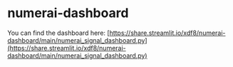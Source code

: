 # numerai-dashboard

You can find the dashboard here: [https://share.streamlit.io/xdf8/numerai-dashboard/main/numerai_signal_dashboard.py](https://share.streamlit.io/xdf8/numerai-dashboard/main/numerai_signal_dashboard.py)
